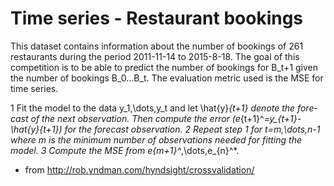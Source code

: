 # Time series - Restaurant bookings

This dataset contains information about the number of bookings of 261 restaurants during the period 2011-11-14 to 2015-8-18. The goal of this competition is to be able to predict the number of bookings for B_t+1 given the number of bookings B_0...B_t. The evaluation metric used is the MSE for time series.

1 Fit the model to the data y_1,\dots,y_t and let \hat{y}_{t+1} denote the fore­cast of the next obser­va­tion. Then com­pute the error (e_{t+1}^*=y_{t+1}-\hat{y}_{t+1}) for the fore­cast observation.
2 Repeat step 1 for t=m,\dots,n-1 where m is the min­i­mum num­ber of obser­va­tions needed for fit­ting the model.
3 Com­pute the MSE from e_{m+1}^*,\dots,e_{n}^*.

* from http://rob.yndman.com/hyndsight/crossvalidation/
